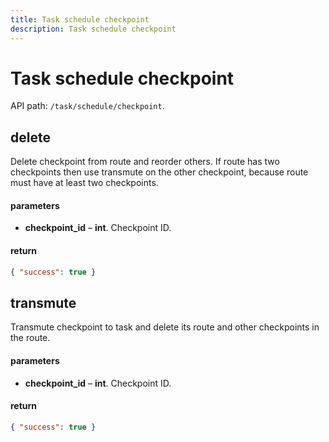 ```yaml
---
title: Task schedule checkpoint
description: Task schedule checkpoint
---
```


# Task schedule checkpoint

API path: `/task/schedule/checkpoint`.


## delete

Delete checkpoint from route and reorder others. 
If route has two checkpoints then use transmute on the other checkpoint, because route must have
at least two checkpoints.

#### parameters

* **checkpoint_id** – **int**. Checkpoint ID.

#### return

```json
{ "success": true }
```

## transmute

Transmute checkpoint to task and delete its route and other checkpoints in the route.

#### parameters

* **checkpoint_id** – **int**. Checkpoint ID.

#### return

```json
{ "success": true }
```
